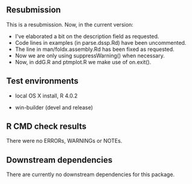 ## Resubmission

This is a  resubmission. Now, in the current version:

* I've elaborated a bit on the description field as requested.
* Code lines in examples (in parse.dssp.Rd) have been uncommented.
* The line in man/foldx.assembly.Rd has been fixed as requested.
* Now we are only using suppressWarning() when necessary.
* Now, in ddG.R and ptmplot.R we make use of on.exit().


## Test environments

* local OS X install, R 4.0.2

* win-builder (devel and release)

## R CMD check results

There were no ERRORs, WARNINGs or NOTEs. 


## Downstream dependencies

There are currently no downstream dependencies for this package.
